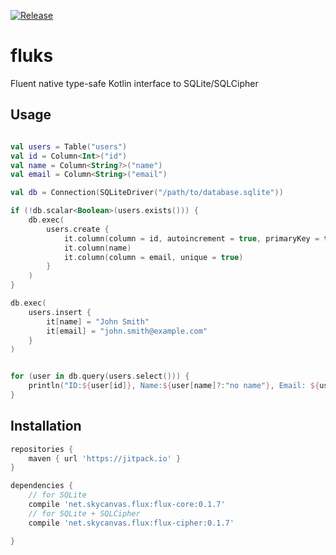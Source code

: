 [![Release](https://jitpack.io/v/net.skycanvas/fluks.svg)](https://jitpack.io/#net.skycanvas/fluks)

# fluks
Fluent native type-safe Kotlin interface to SQLite/SQLCipher

## Usage
```kotlin

val users = Table("users")
val id = Column<Int>("id")
val name = Column<String?>("name")
val email = Column<String>("email")

val db = Connection(SQLiteDriver("/path/to/database.sqlite"))

if (!db.scalar<Boolean>(users.exists())) {
    db.exec(
        users.create {
            it.column(column = id, autoincrement = true, primaryKey = true)
            it.column(name)
            it.column(column = email, unique = true)
        }
    )
}

db.exec(
    users.insert {
        it[name] = "John Smith"
        it[email] = "john.smith@example.com"
    }
)


for (user in db.query(users.select())) {
    println("ID:${user[id]}, Name:${user[name]?:"no name"}, Email: ${user[email]}")"
}

```


## Installation

```groovy
repositories {
    maven { url 'https://jitpack.io' }
}

dependencies {
    // for SQLite
    compile 'net.skycanvas.flux:flux-core:0.1.7'
    // for SQLite + SQLCipher
    compile 'net.skycanvas.flux:flux-cipher:0.1.7'

}
```
